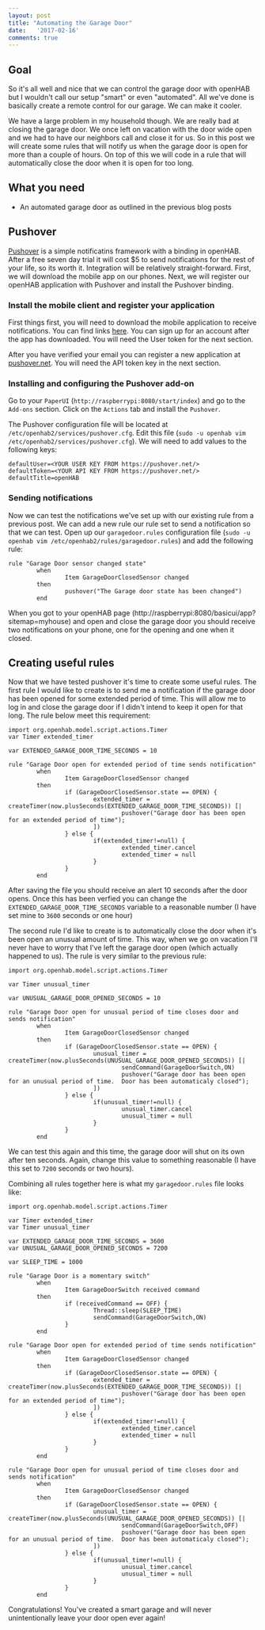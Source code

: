 ```yaml
---
layout: post
title: "Automating the Garage Door"
date:   '2017-02-16'
comments: true
---
```

## Goal
So it's all well and nice that we can control the garage door with openHAB but I wouldn't call our setup "smart" or even "automated".  All we've done is basically create a remote control for our garage.  We can make it cooler.  

We have a large problem in my household though.  We are really bad at closing the garage door.  We once left on vacation with the door wide open and we had to have our neighbors call and close it for us.  So in this post we will create some rules that will notify us when the garage door is open for more than a couple of hours.  On top of this we will code in a rule that will automatically close the door when it is open for too long.

## What you need
* An automated garage door as outlined in the previous blog posts

## Pushover
[Pushover](https://pushover.net/) is a simple notificatins framework with a binding in openHAB. After a free seven day trial it will cost $5 to send notifications for the rest of your life, so its worth it. Integration will be relatively straight-forward.  First, we will download the mobile app on our phones.  Next, we will register our openHAB application with Pushover and install the Pushover binding.

### Install the mobile client and register your application
First things first, you will need to download the mobile application to receive notifications.  You can find links [here](https://pushover.net/clients). You can sign up for an account after the app has downloaded. You will need the User token for the next section.

After you have verified your email you can register a new application at <a href="https://pushover.net">pushover.net</a>.  You will need the API token key in the next section.

### Installing and configuring the Pushover add-on
Go to your `PaperUI` (`http://raspberrypi:8080/start/index`) and go to the `Add-ons` section.  Click on the `Actions` tab and install the `Pushover`.

The Pushover configuration file will be located at `/etc/openhab2/services/pushover.cfg`.  Edit this file (`sudo -u openhab vim /etc/openhab2/services/pushover.cfg`).  We will need to add values to the following keys:

```
defaultUser=<YOUR USER KEY FROM https://pushover.net/>
defaultToken=<YOUR API KEY FROM https://pushover.net/>
defaultTitle=openHAB
```

### Sending notifications
Now we can test the notifications we've set up with our existing rule from a previous post.  We can add a new rule our rule set to send a notification so that we can test.  Open up our `garagedoor.rules` configuration file (`sudo -u openhab vim /etc/openhab2/rules/garagedoor.rules`) and add the following rule:

```
rule "Garage Door sensor changed state"
        when
                Item GarageDoorClosedSensor changed
        then
                pushover("The Garage door state has been changed")
        end
```

When you got to your openHAB page (http://raspberrypi:8080/basicui/app?sitemap=myhouse) and open and close the garage door you should receive two notifications on your phone, one for the opening and one when it closed.

## Creating useful rules
Now that we have tested pushover it's time to create some useful rules.  The first rule I would like to create is to send me a notification if the garage door has been opened for some extended period of time.  This will allow me to log in and close the garage door if I didn't intend to keep it open for that long.  The rule below meet this requirement:

```
import org.openhab.model.script.actions.Timer
var Timer extended_timer

var EXTENDED_GARAGE_DOOR_TIME_SECONDS = 10

rule "Garage Door open for extended period of time sends notification"
        when
                Item GarageDoorClosedSensor changed
        then
                if (GarageDoorClosedSensor.state == OPEN) {
                        extended_timer = createTimer(now.plusSeconds(EXTENDED_GARAGE_DOOR_TIME_SECONDS)) [|
                                pushover("Garage door has been open for an extended period of time");
                        ])
                } else {
                        if(extended_timer!=null) {
                                extended_timer.cancel
                                extended_timer = null
                        }
                }
        end
```

After saving the file you should receive an alert 10 seconds after the door opens.  Once this has been verfied you can change the `EXTENDED_GARAGE_DOOR_TIME_SECONDS` variable to a reasonable number (I have set mine to `3600` seconds or one hour)

The second rule I'd like to create is to automatically close the door when it's been open an unusual amount of time.  This way, when we go on vacation I'll never have to worry that I've left the garage door open (which actually happened to us).  The rule is very similar to the previous rule:

```
import org.openhab.model.script.actions.Timer

var Timer unusual_timer

var UNUSUAL_GARAGE_DOOR_OPENED_SECONDS = 10

rule "Garage Door open for unusual period of time closes door and sends notification"
        when
                Item GarageDoorClosedSensor changed
        then
                if (GarageDoorClosedSensor.state == OPEN) {
                        unusual_timer = createTimer(now.plusSeconds(UNUSUAL_GARAGE_DOOR_OPENED_SECONDS)) [|
                                sendCommand(GarageDoorSwitch,ON)
                                pushover("Garage door has been open for an unusual period of time.  Door has been automaticaly closed");
                        ])
                } else {
                        if(unusual_timer!=null) {
                                unusual_timer.cancel
                                unusual_timer = null
                        }
                }
        end
```

We can test this again and this time, the garage door will shut on its own after ten seconds.  Again, change this value to something reasonable (I have this set to `7200` seconds or two hours).

Combining all rules together here is what my `garagedoor.rules` file looks like:

```
import org.openhab.model.script.actions.Timer

var Timer extended_timer
var Timer unusual_timer

var EXTENDED_GARAGE_DOOR_TIME_SECONDS = 3600
var UNUSUAL_GARAGE_DOOR_OPENED_SECONDS = 7200

var SLEEP_TIME = 1000

rule "Garage Door is a momentary switch"
        when
                Item GarageDoorSwitch received command
        then
                if (receivedCommand == OFF) {
                        Thread::sleep(SLEEP_TIME)
                        sendCommand(GarageDoorSwitch,ON)
                }
        end

rule "Garage Door open for extended period of time sends notification"
        when
                Item GarageDoorClosedSensor changed
        then
                if (GarageDoorClosedSensor.state == OPEN) {
                        extended_timer = createTimer(now.plusSeconds(EXTENDED_GARAGE_DOOR_TIME_SECONDS)) [|
                                pushover("Garage door has been open for an extended period of time");
                        ])
                } else {
                        if(extended_timer!=null) {
                                extended_timer.cancel
                                extended_timer = null
                        }
                }
        end

rule "Garage Door open for unusual period of time closes door and sends notification"
        when
                Item GarageDoorClosedSensor changed
        then
                if (GarageDoorClosedSensor.state == OPEN) {
                        unusual_timer = createTimer(now.plusSeconds(UNUSUAL_GARAGE_DOOR_OPENED_SECONDS)) [|
                                sendCommand(GarageDoorSwitch,OFF)
                                pushover("Garage door has been open for an unusual period of time.  Door has been automaticaly closed");
                        ])
                } else {
                        if(unusual_timer!=null) {
                                unusual_timer.cancel
                                unusual_timer = null
                        }
                }
        end
```

Congratulations!  You've created a smart garage and will never unintentionally leave your door open ever again!
